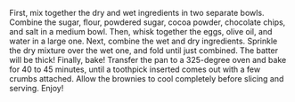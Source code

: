 First, mix together the dry and wet ingredients in two separate bowls. Combine the sugar, flour, powdered sugar, cocoa powder, chocolate chips, and salt in a medium bowl. Then, whisk together the eggs, olive oil, and water in a large one.
Next, combine the wet and dry ingredients. Sprinkle the dry mixture over the wet one, and fold until just combined. The batter will be thick!
Finally, bake! Transfer the pan to a 325-degree oven and bake for 40 to 45 minutes, until a toothpick inserted comes out with a few crumbs attached. Allow the brownies to cool completely before slicing and serving. Enjoy!